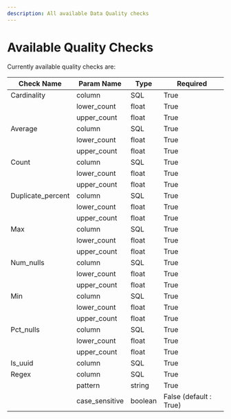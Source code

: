 ```yaml
---
description: All available Data Quality checks
---
```


# Available Quality Checks

Currently available quality checks are:&#x20;

| Check Name         | Param Name      | Type    | Required               |
| ------------------ | --------------- | ------- | ---------------------- |
| Cardinality        | column          | SQL     | True                   |
|                    | lower\_count    | float   | True                   |
|                    | upper\_count    | float   | True                   |
| Average            | column          | SQL     | True                   |
|                    | lower\_count    | float   | True                   |
|                    | upper\_count    | float   | True                   |
| Count              | column          | SQL     | True                   |
|                    | lower\_count    | float   | True                   |
|                    | upper\_count    | float   | True                   |
| Duplicate\_percent | column          | SQL     | True                   |
|                    | lower\_count    | float   | True                   |
|                    | upper\_count    | float   | True                   |
| Max                | column          | SQL     | True                   |
|                    | lower\_count    | float   | True                   |
|                    | upper\_count    | float   | True                   |
| Num\_nulls         | column          | SQL     | True                   |
|                    | lower\_count    | float   | True                   |
|                    | upper\_count    | float   | True                   |
| Min                | column          | SQL     | True                   |
|                    | lower\_count    | float   | True                   |
|                    | upper\_count    | float   | True                   |
| Pct\_nulls         | column          | SQL     | True                   |
|                    | lower\_count    | float   | True                   |
|                    | upper\_count    | float   | True                   |
| Is\_uuid           | column          | SQL     | True                   |
| Regex              | column          | SQL     | True                   |
|                    | pattern         | string  | True                   |
|                    | case\_sensitive | boolean | False (default : True) |
